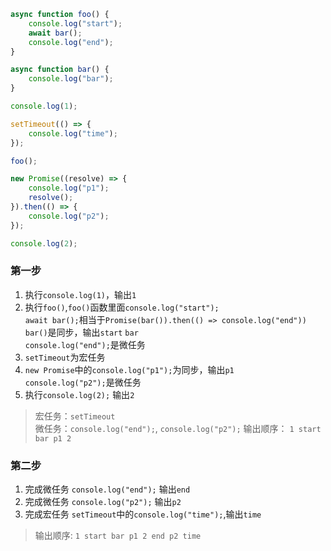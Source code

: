 ```javascript
async function foo() {
    console.log("start");
    await bar();
    console.log("end");
}

async function bar() {
    console.log("bar");
}

console.log(1);

setTimeout(() => {
    console.log("time");
});

foo();

new Promise((resolve) => {
    console.log("p1");
    resolve();
}).then(() => {
    console.log("p2");
});

console.log(2);
```

### 第一步
1. 执行``console.log(1)``，输出``1``
2. 执行``foo()``,``foo()``函数里面``console.log("start");``  
``await bar();``相当于``Promise(bar()).then(() => console.log("end"))``  
``bar()``是同步，输出``start`` ``bar``  
``console.log("end");``是微任务
3. ``setTimeout``为宏任务
4. ``new Promise``中的``console.log("p1");``为同步，输出``p1``  
``console.log("p2");``是微任务
5. 执行``console.log(2);`` 输出``2``
> 宏任务：``setTimeout``  
> 微任务：``console.log("end");``, ``console.log("p2");`` 
> 输出顺序： ``1 start bar p1 2 ``
### 第二步
1. 完成微任务 ``console.log("end");`` 输出``end``
2. 完成微任务 ``console.log("p2");`` 输出``p2``   
3. 完成宏任务 ``setTimeout``中的``console.log("time");``,输出``time``
> 输出顺序: ``1 start bar p1 2 end p2 time``